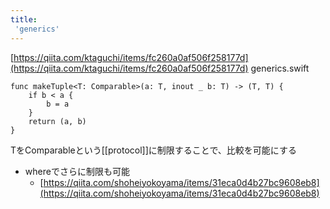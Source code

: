 ```yaml
---
title:
 'generics'
---
```


[https://qiita.com/ktaguchi/items/fc260a0af506f258177d](https://qiita.com/ktaguchi/items/fc260a0af506f258177d)
generics.swift

```
func makeTuple<T: Comparable>(a: T, inout _ b: T) -> (T, T) {
    if b < a {
        b = a
    }
    return (a, b)
}
```

TをComparableという[[protocol]]に制限することで、比較を可能にする

- whereでさらに制限も可能
    - [https://qiita.com/shoheiyokoyama/items/31eca0d4b27bc9608eb8](https://qiita.com/shoheiyokoyama/items/31eca0d4b27bc9608eb8)
